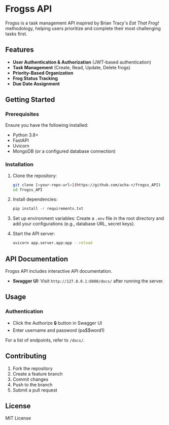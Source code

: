 # Frogss API

Frogss is a task management API inspired by Brian Tracy's *Eat That Frog!* methodology, helping users prioritize and complete their most challenging tasks first.

## Features
- **User Authentication & Authorization** (JWT-based authentication)
- **Task Management** (Create, Read, Update, Delete frogs)
- **Priority-Based Organization**
- **Frog Status Tracking**
- **Due Date Assignment**

## Getting Started

### Prerequisites
Ensure you have the following installed:
- Python 3.8+
- FastAPI
- Uvicorn
- MongoDB (or a configured database connection)

### Installation
1. Clone the repository:
   ```bash
   git clone [<your-repo-url>](https://github.com/acha-r/frogss_API)
   cd frogss_API
   ```

2. Install dependencies:
   ```bash
   pip install -r requirements.txt
   ```

3. Set up environment variables:
   Create a `.env` file in the root directory and add your configurations (e.g., database URL, secret keys).

4. Start the API server:
   ```bash
   uvicorn app.server.app:app --reload
   ```

## API Documentation
Frogss API includes interactive API documentation.

- **Swagger UI:** Visit `http://127.0.0.1:8000/docs/` after running the server.

## Usage

### Authentication
- Click the Authorize 🔒 button in Swagger UI
- Enter username and password (pa$$word1)

For a list of endpoints, refer to `/docs/`.

## Contributing
1. Fork the repository
2. Create a feature branch
3. Commit changes
4. Push to the branch
5. Submit a pull request

## License
MIT License

